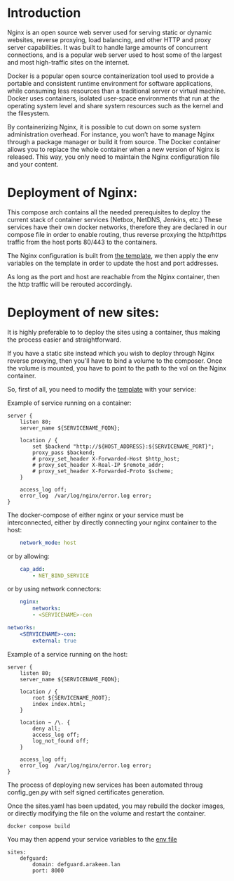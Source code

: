 # Introduction

Nginx is an open source web server used for serving static or dynamic websites, reverse proxying, load balancing, and other HTTP and proxy server capabilities. It was built to handle large amounts of concurrent connections, and is a popular web server used to host some of the largest and most high-traffic sites on the internet.

Docker is a popular open source containerization tool used to provide a portable and consistent runtime environment for software applications, while consuming less resources than a traditional server or virtual machine. Docker uses containers, isolated user-space environments that run at the operating system level and share system resources such as the kernel and the filesystem.

By containerizing Nginx, it is possible to cut down on some system administration overhead. For instance, you won’t have to manage Nginx through a package manager or build it from source. The Docker container allows you to replace the whole container when a new version of Nginx is released. This way, you only need to maintain the Nginx configuration file and your content.


# Deployment of Nginx:
This compose arch contains all the needed prerequisites to deploy the current stack of container services (Netbox, NetDNS, Jenkins, etc.)
These services have their own docker networks, therefore they are declared in our compose file in order to enable routing, thus reverse proxying the http/https traffic from the host ports 80/443 to the containers.

The Nginx configuration is built from [the template](./nginx/images/templates/default.conf), we then apply the env variables on the template in order to update the host and port addresses.

As long as the port and host are reachable from the Nginx container, then the http traffic will be rerouted accordingly.


# Deployment of new sites:
It is highly preferable to to deploy the sites using a container, thus making the process easier and straightforward.

If you have a static site instead which you wish to deploy through Nginx reverse proxying, then you'll have to bind a volume to the composer. Once the volume is mounted, you have to point to the path to the vol on the Nginx container.

So, first of all, you need to modify the [template](./nginx/images/templates/default.conf) with your service:

Example of service running on a container:
```
server {
    listen 80;
    server_name ${SERVICENAME_FQDN};

    location / {
        set $backend "http://${HOST_ADDRESS}:${SERVICENAME_PORT}";
        proxy_pass $backend;
        # proxy_set_header X-Forwarded-Host $http_host;
        # proxy_set_header X-Real-IP $remote_addr;
        # proxy_set_header X-Forwarded-Proto $scheme;
    }

    access_log off;
    error_log  /var/log/nginx/error.log error;
}
```

The docker-compose of either nginx or your service must be interconnected, either by directly connecting your nginx container to the host:

```yaml
    network_mode: host
```

or by allowing:

```yaml
    cap_add:
        - NET_BIND_SERVICE
```

or by using network connectors:
```yaml
    nginx:
        networks:
        - <SERVICENAME>-con

networks:
    <SERVICENAME>-con:
        external: true
```


Example of a service running on the host:

```
server {
    listen 80;
    server_name ${SERVICENAME_FQDN};

    location / {
        root ${SERVICENAME_ROOT};
        index index.html;
    }

    location ~ /\. {
        deny all;
        access_log off;
        log_not_found off;
    }

    access_log off;
    error_log  /var/log/nginx/error.log error;
}
```

The process of deploying new services has been automated throug config_gen.py with self signed certificates generation.

Once the sites.yaml has been updated, you may rebuild the docker images, or directly modifying the file on the volume and restart the container.

```
docker compose build
```

You may then append your service variables to the [env file](./env/prod.env)

```
sites:
    defguard:
        domain: defguard.arakeen.lan
        port: 8000
```
